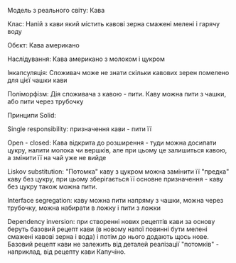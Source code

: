 Модель з реального світу: Кава

Клас: Напій з кави який містить кавові зерна смажені мелені і гарячу воду

Обєкт: Кава американо

Наслідування: Кава американо з молоком і цукром

Інкапсуляція: Споживач може не знати скільки кавових зерен помелено для цієї чашки кави

Поліморфізм: Дія споживача з кавою - пити. Каву можна пити з чашки, або пити через трубочку

Принципи Solid:

Single responsibility: призначення кави - пити її

Open - closed: Кава відкрита до розширення - туди можна досипати цукру, налити молока чи вершків, але при цьому це залишиться кавою, а змінити її на чай уже не вийде

Liskov substitution: "Потомка" каву з цукром можна замінити її "предка" каву без цукру, при  цьому зберігається її основне призначення - каву без цукру також можна пити.

Interface segregation: каву можна пити напряму з чашки, можна через трубочку, можна набирати в ложку і пити з ложки

Dependency inversion: при створенні нових рецептів кави за основу беруть базовий рецепт кави (в новому напої повинні бути мелені смажені кавові зерна і вода) і потім до нього додають щось нове. Базовий рецепт кави не залежить від деталей реалізації "потомків" - наприклад, від рецепту кави Капучіно.

